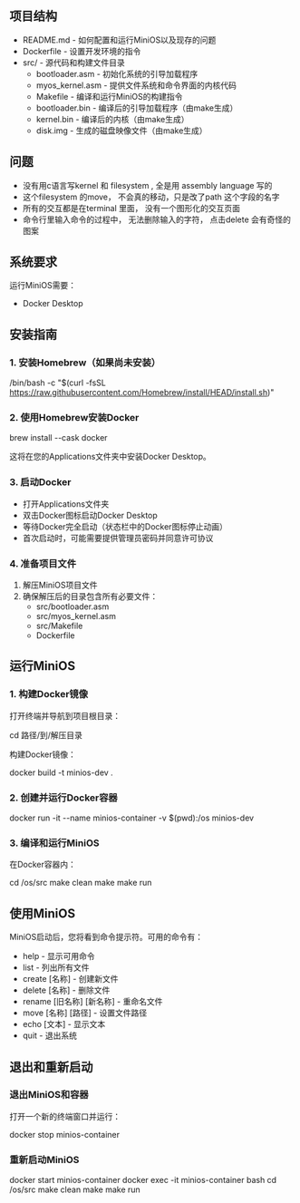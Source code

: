 
## 项目结构
- README.md - 如何配置和运行MiniOS以及现存的问题
- Dockerfile - 设置开发环境的指令
- src/ - 源代码和构建文件目录
  - bootloader.asm - 初始化系统的引导加载程序
  - myos_kernel.asm - 提供文件系统和命令界面的内核代码
  - Makefile - 编译和运行MiniOS的构建指令
  - bootloader.bin - 编译后的引导加载程序（由make生成）
  - kernel.bin - 编译后的内核（由make生成）
  - disk.img - 生成的磁盘映像文件（由make生成）


## 问题
- 没有用c语言写kernel 和 filesystem , 全是用 assembly language 写的
- 这个filesystem 的move， 不会真的移动，只是改了path 这个字段的名字
- 所有的交互都是在terminal 里面， 没有一个图形化的交互页面
- 命令行里输入命令的过程中， 无法删除输入的字符， 点击delete 会有奇怪的图案

## 系统要求

运行MiniOS需要：
- Docker Desktop

## 安装指南

### 1. 安装Homebrew（如果尚未安装）

/bin/bash -c "$(curl -fsSL https://raw.githubusercontent.com/Homebrew/install/HEAD/install.sh)"

### 2. 使用Homebrew安装Docker

brew install --cask docker

这将在您的Applications文件夹中安装Docker Desktop。

### 3. 启动Docker

- 打开Applications文件夹
- 双击Docker图标启动Docker Desktop
- 等待Docker完全启动（状态栏中的Docker图标停止动画）
- 首次启动时，可能需要提供管理员密码并同意许可协议

### 4. 准备项目文件

1. 解压MiniOS项目文件
2. 确保解压后的目录包含所有必要文件：
   - src/bootloader.asm
   - src/myos_kernel.asm
   - src/Makefile
   - Dockerfile

## 运行MiniOS

### 1. 构建Docker镜像

打开终端并导航到项目根目录：

cd 路径/到/解压目录

构建Docker镜像：

docker build -t minios-dev .

### 2. 创建并运行Docker容器

docker run -it --name minios-container -v $(pwd):/os minios-dev

### 3. 编译和运行MiniOS

在Docker容器内：

cd /os/src
make clean
make
make run

## 使用MiniOS

MiniOS启动后，您将看到命令提示符。可用的命令有：

- help - 显示可用命令
- list - 列出所有文件
- create [名称] - 创建新文件
- delete [名称] - 删除文件
- rename [旧名称] [新名称] - 重命名文件
- move [名称] [路径] - 设置文件路径
- echo [文本] - 显示文本
- quit - 退出系统

## 退出和重新启动

### 退出MiniOS和容器

打开一个新的终端窗口并运行：

docker stop minios-container

### 重新启动MiniOS

docker start minios-container
docker exec -it minios-container bash
cd /os/src
make clean
make
make run






